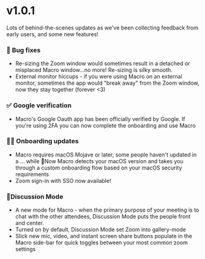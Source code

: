 # v1.0.1

Lots of behind-the-scenes updates as we've been collecting feedback from early users, and some new features!

### 🐛 Bug fixes

- Re-sizing the Zoom window would sometimes result in a detached or misplaced Macro window...no more! Re-sizing is silky smooth.
- External monitor hiccups - if you were using Macro on an external monitor, sometimes the app would "break away" from the Zoom window, now they stay together (forever <3)

### ✅ Google verification

- Macro's Google Oauth app has been officially verified by Google. If you're using 2FA you can now complete the onboarding and use Macro

### 🏄‍♂️ Onboarding updates

- Macro requires macOS Mojave or later, some people haven't updated in a ... while 🥴Now Macro detects your macOS version and takes you through a custom onboarding flow based on your macOS security requirements
- Zoom sign-in with SSO now available!

### 💫Discussion Mode

- A new mode for Macro - when the primary purpose of your meeting is to chat with the other attendees, Discussion Mode puts the people front and center.
- Turned on by default, Discussion Mode set Zoom into gallery-mode
- Slick new mic, video, and instant screen share buttons populate in the Macro side-bar for quick toggles between your most common zoom settings